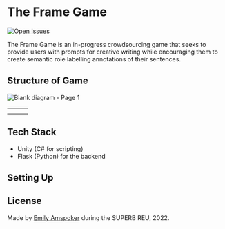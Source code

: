 # The Frame Game
[![Open Issues](https://img.shields.io/github/issues-raw/eamspoker/FrameGameAssets?style=flat-square)](https://github.com/eamspoker/FrameGameAssets/issues)

The Frame Game is an in-progress crowdsourcing game that seeks to provide users with prompts for creative writing while encouraging them to create semantic role labelling annotations of their sentences.

## Structure of Game
![Blank diagram - Page 1](https://user-images.githubusercontent.com/46005655/182261102-3a64a5ff-b613-4df3-990e-94d316062543.png)
<table>
  <tr>
    <td></td>
     <td></td>
     <td></td>
  </tr>
  <tr>
    <td></td>
    <td></td>
    <td></td>
  </tr>
 </table>

## Tech Stack

- Unity (C# for scripting)
- Flask (Python) for the backend

## Setting Up


## License


Made by [Emily Amspoker](https://github.com/eamspoker) during the SUPERB REU, 2022.
